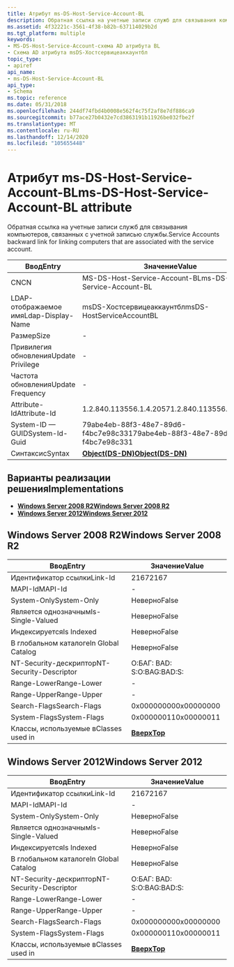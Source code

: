 ```yaml
---
title: Атрибут ms-DS-Host-Service-Account-BL
description: Обратная ссылка на учетные записи служб для связывания компьютеров, связанных с учетной записью службы.
ms.assetid: 4f32221c-3561-4f38-b82b-637114029b2d
ms.tgt_platform: multiple
keywords:
- MS-DS-Host-Service-Account-схема AD атрибута BL
- Схема AD атрибута msDS-Хостсервицеаккаунтбл
topic_type:
- apiref
api_name:
- ms-DS-Host-Service-Account-BL
api_type:
- Schema
ms.topic: reference
ms.date: 05/31/2018
ms.openlocfilehash: 244df74fbd4b0008e562f4c75f2af8e7df886ca9
ms.sourcegitcommit: b77ace27b0432e7cd3863191b11926be032fbe2f
ms.translationtype: MT
ms.contentlocale: ru-RU
ms.lasthandoff: 12/14/2020
ms.locfileid: "105655448"
---
```

# <a name="ms-ds-host-service-account-bl-attribute"></a><span data-ttu-id="38d54-105">Атрибут ms-DS-Host-Service-Account-BL</span><span class="sxs-lookup"><span data-stu-id="38d54-105">ms-DS-Host-Service-Account-BL attribute</span></span>

<span data-ttu-id="38d54-106">Обратная ссылка на учетные записи служб для связывания компьютеров, связанных с учетной записью службы.</span><span class="sxs-lookup"><span data-stu-id="38d54-106">Service Accounts backward link for linking computers that are associated with the service account.</span></span>



| <span data-ttu-id="38d54-107">Ввод</span><span class="sxs-lookup"><span data-stu-id="38d54-107">Entry</span></span> | <span data-ttu-id="38d54-108">Значение</span><span class="sxs-lookup"><span data-stu-id="38d54-108">Value</span></span> |
|-------------------|-----------------------------------------|
| <span data-ttu-id="38d54-109">CN</span><span class="sxs-lookup"><span data-stu-id="38d54-109">CN</span></span>                | <span data-ttu-id="38d54-110">MS-DS-Host-Service-Account-BL</span><span class="sxs-lookup"><span data-stu-id="38d54-110">ms-DS-Host-Service-Account-BL</span></span>           |
| <span data-ttu-id="38d54-111">LDAP-отображаемое имя</span><span class="sxs-lookup"><span data-stu-id="38d54-111">Ldap-Display-Name</span></span> | <span data-ttu-id="38d54-112">msDS-Хостсервицеаккаунтбл</span><span class="sxs-lookup"><span data-stu-id="38d54-112">msDS-HostServiceAccountBL</span></span>               |
| <span data-ttu-id="38d54-113">Размер</span><span class="sxs-lookup"><span data-stu-id="38d54-113">Size</span></span>              | \-                                      |
| <span data-ttu-id="38d54-114">Привилегия обновления</span><span class="sxs-lookup"><span data-stu-id="38d54-114">Update Privilege</span></span>  | \-                                      |
| <span data-ttu-id="38d54-115">Частота обновления</span><span class="sxs-lookup"><span data-stu-id="38d54-115">Update Frequency</span></span>  | \-                                      |
| <span data-ttu-id="38d54-116">Attribute-Id</span><span class="sxs-lookup"><span data-stu-id="38d54-116">Attribute-Id</span></span>      | <span data-ttu-id="38d54-117">1.2.840.113556.1.4.2057</span><span class="sxs-lookup"><span data-stu-id="38d54-117">1.2.840.113556.1.4.2057</span></span>                 |
| <span data-ttu-id="38d54-118">System-ID — GUID</span><span class="sxs-lookup"><span data-stu-id="38d54-118">System-Id-Guid</span></span>    | <span data-ttu-id="38d54-119">79abe4eb-88f3-48e7-89d6-f4bc7e98c331</span><span class="sxs-lookup"><span data-stu-id="38d54-119">79abe4eb-88f3-48e7-89d6-f4bc7e98c331</span></span>    |
| <span data-ttu-id="38d54-120">Синтаксис</span><span class="sxs-lookup"><span data-stu-id="38d54-120">Syntax</span></span>            | [<span data-ttu-id="38d54-121">**Object(DS-DN)**</span><span class="sxs-lookup"><span data-stu-id="38d54-121">**Object(DS-DN)**</span></span>](s-object-ds-dn.md) |



## <a name="implementations"></a><span data-ttu-id="38d54-122">Варианты реализации решения</span><span class="sxs-lookup"><span data-stu-id="38d54-122">Implementations</span></span>

-   [<span data-ttu-id="38d54-123">**Windows Server 2008 R2**</span><span class="sxs-lookup"><span data-stu-id="38d54-123">**Windows Server 2008 R2**</span></span>](#windows-server-2008-r2)
-   [<span data-ttu-id="38d54-124">**Windows Server 2012**</span><span class="sxs-lookup"><span data-stu-id="38d54-124">**Windows Server 2012**</span></span>](#windows-server-2012)

## <a name="windows-server-2008-r2"></a><span data-ttu-id="38d54-125">Windows Server 2008 R2</span><span class="sxs-lookup"><span data-stu-id="38d54-125">Windows Server 2008 R2</span></span>



| <span data-ttu-id="38d54-126">Ввод</span><span class="sxs-lookup"><span data-stu-id="38d54-126">Entry</span></span> | <span data-ttu-id="38d54-127">Значение</span><span class="sxs-lookup"><span data-stu-id="38d54-127">Value</span></span> |
|------------------------|---------------------------------|
| <span data-ttu-id="38d54-128">Идентификатор ссылки</span><span class="sxs-lookup"><span data-stu-id="38d54-128">Link-Id</span></span>                | <span data-ttu-id="38d54-129">2167</span><span class="sxs-lookup"><span data-stu-id="38d54-129">2167</span></span>                            |
| <span data-ttu-id="38d54-130">MAPI-Id</span><span class="sxs-lookup"><span data-stu-id="38d54-130">MAPI-Id</span></span>                | \-                              |
| <span data-ttu-id="38d54-131">System-Only</span><span class="sxs-lookup"><span data-stu-id="38d54-131">System-Only</span></span>            | <span data-ttu-id="38d54-132">Неверно</span><span class="sxs-lookup"><span data-stu-id="38d54-132">False</span></span>                           |
| <span data-ttu-id="38d54-133">Является однозначным</span><span class="sxs-lookup"><span data-stu-id="38d54-133">Is-Single-Valued</span></span>       | <span data-ttu-id="38d54-134">Неверно</span><span class="sxs-lookup"><span data-stu-id="38d54-134">False</span></span>                           |
| <span data-ttu-id="38d54-135">Индексируется</span><span class="sxs-lookup"><span data-stu-id="38d54-135">Is Indexed</span></span>             | <span data-ttu-id="38d54-136">Неверно</span><span class="sxs-lookup"><span data-stu-id="38d54-136">False</span></span>                           |
| <span data-ttu-id="38d54-137">В глобальном каталоге</span><span class="sxs-lookup"><span data-stu-id="38d54-137">In Global Catalog</span></span>      | <span data-ttu-id="38d54-138">Неверно</span><span class="sxs-lookup"><span data-stu-id="38d54-138">False</span></span>                           |
| <span data-ttu-id="38d54-139">NT-Security-дескриптор</span><span class="sxs-lookup"><span data-stu-id="38d54-139">NT-Security-Descriptor</span></span> | <span data-ttu-id="38d54-140">О:БАГ: BAD: S:</span><span class="sxs-lookup"><span data-stu-id="38d54-140">O:BAG:BAD:S:</span></span>                    |
| <span data-ttu-id="38d54-141">Range-Lower</span><span class="sxs-lookup"><span data-stu-id="38d54-141">Range-Lower</span></span>            | \-                              |
| <span data-ttu-id="38d54-142">Range-Upper</span><span class="sxs-lookup"><span data-stu-id="38d54-142">Range-Upper</span></span>            | \-                              |
| <span data-ttu-id="38d54-143">Search-Flags</span><span class="sxs-lookup"><span data-stu-id="38d54-143">Search-Flags</span></span>           | <span data-ttu-id="38d54-144">0x00000000</span><span class="sxs-lookup"><span data-stu-id="38d54-144">0x00000000</span></span>                      |
| <span data-ttu-id="38d54-145">System-Flags</span><span class="sxs-lookup"><span data-stu-id="38d54-145">System-Flags</span></span>           | <span data-ttu-id="38d54-146">0x00000011</span><span class="sxs-lookup"><span data-stu-id="38d54-146">0x00000011</span></span>                      |
| <span data-ttu-id="38d54-147">Классы, используемые в</span><span class="sxs-lookup"><span data-stu-id="38d54-147">Classes used in</span></span>        | [<span data-ttu-id="38d54-148">**Вверх**</span><span class="sxs-lookup"><span data-stu-id="38d54-148">**Top**</span></span>](c-top.md)<br/> |



## <a name="windows-server-2012"></a><span data-ttu-id="38d54-149">Windows Server 2012</span><span class="sxs-lookup"><span data-stu-id="38d54-149">Windows Server 2012</span></span>



| <span data-ttu-id="38d54-150">Ввод</span><span class="sxs-lookup"><span data-stu-id="38d54-150">Entry</span></span> | <span data-ttu-id="38d54-151">Значение</span><span class="sxs-lookup"><span data-stu-id="38d54-151">Value</span></span> |
|------------------------|---------------------------------|
| <span data-ttu-id="38d54-152">Идентификатор ссылки</span><span class="sxs-lookup"><span data-stu-id="38d54-152">Link-Id</span></span>                | <span data-ttu-id="38d54-153">2167</span><span class="sxs-lookup"><span data-stu-id="38d54-153">2167</span></span>                            |
| <span data-ttu-id="38d54-154">MAPI-Id</span><span class="sxs-lookup"><span data-stu-id="38d54-154">MAPI-Id</span></span>                | \-                              |
| <span data-ttu-id="38d54-155">System-Only</span><span class="sxs-lookup"><span data-stu-id="38d54-155">System-Only</span></span>            | <span data-ttu-id="38d54-156">Неверно</span><span class="sxs-lookup"><span data-stu-id="38d54-156">False</span></span>                           |
| <span data-ttu-id="38d54-157">Является однозначным</span><span class="sxs-lookup"><span data-stu-id="38d54-157">Is-Single-Valued</span></span>       | <span data-ttu-id="38d54-158">Неверно</span><span class="sxs-lookup"><span data-stu-id="38d54-158">False</span></span>                           |
| <span data-ttu-id="38d54-159">Индексируется</span><span class="sxs-lookup"><span data-stu-id="38d54-159">Is Indexed</span></span>             | <span data-ttu-id="38d54-160">Неверно</span><span class="sxs-lookup"><span data-stu-id="38d54-160">False</span></span>                           |
| <span data-ttu-id="38d54-161">В глобальном каталоге</span><span class="sxs-lookup"><span data-stu-id="38d54-161">In Global Catalog</span></span>      | <span data-ttu-id="38d54-162">Неверно</span><span class="sxs-lookup"><span data-stu-id="38d54-162">False</span></span>                           |
| <span data-ttu-id="38d54-163">NT-Security-дескриптор</span><span class="sxs-lookup"><span data-stu-id="38d54-163">NT-Security-Descriptor</span></span> | <span data-ttu-id="38d54-164">О:БАГ: BAD: S:</span><span class="sxs-lookup"><span data-stu-id="38d54-164">O:BAG:BAD:S:</span></span>                    |
| <span data-ttu-id="38d54-165">Range-Lower</span><span class="sxs-lookup"><span data-stu-id="38d54-165">Range-Lower</span></span>            | \-                              |
| <span data-ttu-id="38d54-166">Range-Upper</span><span class="sxs-lookup"><span data-stu-id="38d54-166">Range-Upper</span></span>            | \-                              |
| <span data-ttu-id="38d54-167">Search-Flags</span><span class="sxs-lookup"><span data-stu-id="38d54-167">Search-Flags</span></span>           | <span data-ttu-id="38d54-168">0x00000000</span><span class="sxs-lookup"><span data-stu-id="38d54-168">0x00000000</span></span>                      |
| <span data-ttu-id="38d54-169">System-Flags</span><span class="sxs-lookup"><span data-stu-id="38d54-169">System-Flags</span></span>           | <span data-ttu-id="38d54-170">0x00000011</span><span class="sxs-lookup"><span data-stu-id="38d54-170">0x00000011</span></span>                      |
| <span data-ttu-id="38d54-171">Классы, используемые в</span><span class="sxs-lookup"><span data-stu-id="38d54-171">Classes used in</span></span>        | [<span data-ttu-id="38d54-172">**Вверх**</span><span class="sxs-lookup"><span data-stu-id="38d54-172">**Top**</span></span>](c-top.md)<br/> |



 

 





